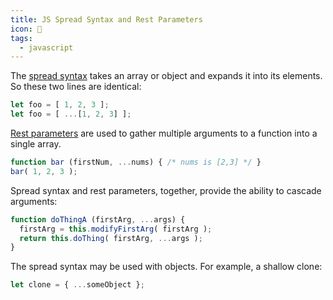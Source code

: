 ```yaml
---
title: JS Spread Syntax and Rest Parameters
icon: 🌳
tags:
  - javascript
---
```


The [spread syntax](https://developer.mozilla.org/en-US/docs/Web/JavaScript/Reference/Operators/Spread_syntax) takes an array or object and expands it into its elements.  So these two lines are identical:

```js
let foo = [ 1, 2, 3 ];
let foo = [ ...[1, 2, 3] ];
```

[Rest parameters](https://developer.mozilla.org/en-US/docs/Web/JavaScript/Reference/Functions/rest_parameters) are used to gather multiple arguments to a function into a single array.

```js
function bar (firstNum, ...nums) { /* nums is [2,3] */ }
bar( 1, 2, 3 );
```

Spread syntax and rest parameters, together, provide the ability to cascade arguments:

```js
function doThingA (firstArg, ...args) {
  firstArg = this.modifyFirstArg( firstArg );
  return this.doThing( firstArg, ...args );
}
```

The spread syntax may be used with objects.  For example, a shallow clone:

```js
let clone = { ...someObject };
```
